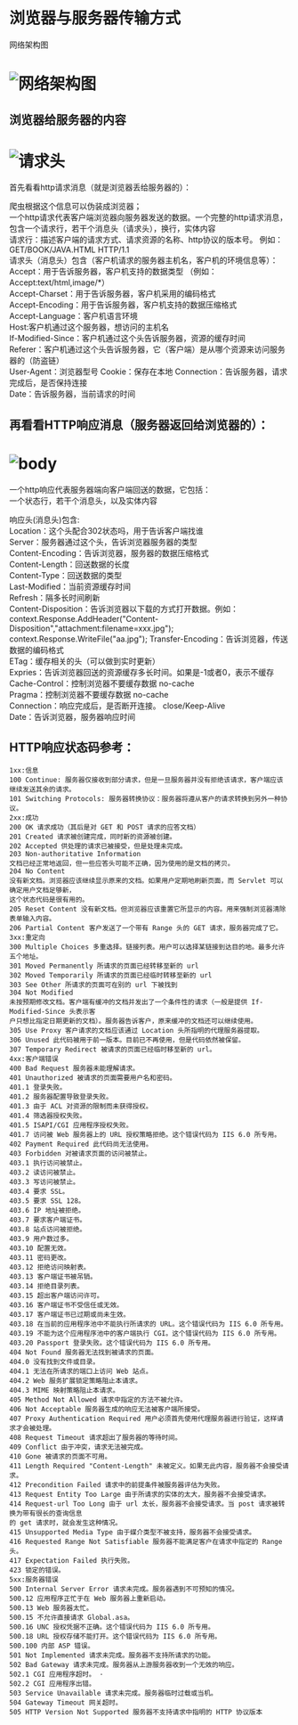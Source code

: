 # 浏览器与服务器传输方式
网络架构图
# ![网络架构图](https://github.com/KissMyLady/Web-of-Python/blob/master/HttpProtocol/HTTP_img.jpg)


## 浏览器给服务器的内容
# ![请求头](https://github.com/KissMyLady/Web-of-Python/blob/master/HttpProtocol/header1.jpg)
首先看看http请求消息（就是浏览器丢给服务器的）：

爬虫根据这个信息可以伪装成浏览器；  
一个http请求代表客户端浏览器向服务器发送的数据。一个完整的http请求消息，包含一个请求行，若干个消息头（请求头），换行，实体内容  
请求行：描述客户端的请求方式、请求资源的名称、http协议的版本号。 例如： GET/BOOK/JAVA.HTML HTTP/1.1  
请求头（消息头）包含（客户机请求的服务器主机名，客户机的环境信息等）：  
Accept：用于告诉服务器，客户机支持的数据类型  （例如：Accept:text/html,image/*）  
Accept-Charset：用于告诉服务器，客户机采用的编码格式  
Accept-Encoding：用于告诉服务器，客户机支持的数据压缩格式  
Accept-Language：客户机语言环境  
Host:客户机通过这个服务器，想访问的主机名  
If-Modified-Since：客户机通过这个头告诉服务器，资源的缓存时间  
Referer：客户机通过这个头告诉服务器，它（客户端）是从哪个资源来访问服务器的（防盗链）  
User-Agent：浏览器型号
Cookie：保存在本地
Connection：告诉服务器，请求完成后，是否保持连接  
Date：告诉服务器，当前请求的时间  

## 再看看HTTP响应消息（服务器返回给浏览器的）：  
# ![body](https://github.com/KissMyLady/Web-of-Python/blob/master/HttpProtocol/body2.jpg)
一个http响应代表服务器端向客户端回送的数据，它包括：  
一个状态行，若干个消息头，以及实体内容  

响应头(消息头)包含:  
Location：这个头配合302状态吗，用于告诉客户端找谁  
Server：服务器通过这个头，告诉浏览器服务器的类型  
Content-Encoding：告诉浏览器，服务器的数据压缩格式  
Content-Length：回送数据的长度  
Content-Type：回送数据的类型  
Last-Modified：当前资源缓存时间  
Refresh：隔多长时间刷新  
Content-Disposition：告诉浏览器以下载的方式打开数据。例如： context.Response.AddHeader("Content-Disposition","attachment:filename=xxx.jpg");                                          context.Response.WriteFile("aa.jpg");
Transfer-Encoding：告诉浏览器，传送数据的编码格式  
ETag：缓存相关的头（可以做到实时更新）  
Expries：告诉浏览器回送的资源缓存多长时间。如果是-1或者0，表示不缓存  
Cache-Control：控制浏览器不要缓存数据   no-cache  
Pragma：控制浏览器不要缓存数据          no-cache  
Connection：响应完成后，是否断开连接。  close/Keep-Alive  
Date：告诉浏览器，服务器响应时间  

## HTTP响应状态码参考：  
```
1xx:信息
100 Continue: 服务器仅接收到部分请求，但是一旦服务器并没有拒绝该请求，客户端应该继续发送其余的请求。
101 Switching Protocols: 服务器转换协议：服务器将遵从客户的请求转换到另外一种协议。
2xx:成功
200 OK 请求成功（其后是对 GET 和 POST 请求的应答文档）
201 Created 请求被创建完成，同时新的资源被创建。
202 Accepted 供处理的请求已被接受，但是处理未完成。
203 Non-authoritative Information
文档已经正常地返回，但一些应答头可能不正确，因为使用的是文档的拷贝。
204 No Content
没有新文档。浏览器应该继续显示原来的文档。如果用户定期地刷新页面，而 Servlet 可以确定用户文档足够新，
这个状态代码是很有用的。
205 Reset Content 没有新文档。但浏览器应该重置它所显示的内容。用来强制浏览器清除表单输入内容。
206 Partial Content 客户发送了一个带有 Range 头的 GET 请求，服务器完成了它。
3xx:重定向
300 Multiple Choices 多重选择。链接列表。用户可以选择某链接到达目的地。最多允许五个地址。
301 Moved Permanently 所请求的页面已经转移至新的 url  
302 Moved Temporarily 所请求的页面已经临时转移至新的 url  
303 See Other 所请求的页面可在别的 url 下被找到  
304 Not Modified
未按预期修改文档。客户端有缓冲的文档并发出了一个条件性的请求（一般是提供 If-Modified-Since 头表示客
户只想比指定日期更新的文档）。服务器告诉客户，原来缓冲的文档还可以继续使用。
305 Use Proxy 客户请求的文档应该通过 Location 头所指明的代理服务器提取。
306 Unused 此代码被用于前一版本。目前已不再使用，但是代码依然被保留。
307 Temporary Redirect 被请求的页面已经临时移至新的 url。
4xx:客户端错误
400 Bad Request 服务器未能理解请求。
401 Unauthorized 被请求的页面需要用户名和密码。
401.1 登录失败。
401.2 服务器配置导致登录失败。
401.3 由于 ACL 对资源的限制而未获得授权。
401.4 筛选器授权失败。
401.5 ISAPI/CGI 应用程序授权失败。
401.7 访问被 Web 服务器上的 URL 授权策略拒绝。这个错误代码为 IIS 6.0 所专用。
402 Payment Required 此代码尚无法使用。
403 Forbidden 对被请求页面的访问被禁止。
403.1 执行访问被禁止。
403.2 读访问被禁止。
403.3 写访问被禁止。
403.4 要求 SSL。
403.5 要求 SSL 128。
403.6 IP 地址被拒绝。
403.7 要求客户端证书。
403.8 站点访问被拒绝。
403.9 用户数过多。
403.10 配置无效。
403.11 密码更改。
403.12 拒绝访问映射表。
403.13 客户端证书被吊销。
403.14 拒绝目录列表。
403.15 超出客户端访问许可。
403.16 客户端证书不受信任或无效。
403.17 客户端证书已过期或尚未生效。
403.18 在当前的应用程序池中不能执行所请求的 URL。这个错误代码为 IIS 6.0 所专用。
403.19 不能为这个应用程序池中的客户端执行 CGI。这个错误代码为 IIS 6.0 所专用。
403.20 Passport 登录失败。这个错误代码为 IIS 6.0 所专用。
404 Not Found 服务器无法找到被请求的页面。
404.0 没有找到文件或目录。
404.1 无法在所请求的端口上访问 Web 站点。
404.2 Web 服务扩展锁定策略阻止本请求。
404.3 MIME 映射策略阻止本请求。
405 Method Not Allowed 请求中指定的方法不被允许。
406 Not Acceptable 服务器生成的响应无法被客户端所接受。
407 Proxy Authentication Required 用户必须首先使用代理服务器进行验证，这样请求才会被处理。
408 Request Timeout 请求超出了服务器的等待时间。
409 Conflict 由于冲突，请求无法被完成。
410 Gone 被请求的页面不可用。
411 Length Required "Content-Length" 未被定义。如果无此内容，服务器不会接受请求。
412 Precondition Failed 请求中的前提条件被服务器评估为失败。
413 Request Entity Too Large 由于所请求的实体的太大，服务器不会接受请求。
414 Request-url Too Long 由于 url 太长，服务器不会接受请求。当 post 请求被转换为带有很长的查询信息
的 get 请求时，就会发生这种情况。
415 Unsupported Media Type 由于媒介类型不被支持，服务器不会接受请求。
416 Requested Range Not Satisfiable 服务器不能满足客户在请求中指定的 Range 头。
417 Expectation Failed 执行失败。
423 锁定的错误。
5xx:服务器错误
500 Internal Server Error 请求未完成。服务器遇到不可预知的情况。
500.12 应用程序正忙于在 Web 服务器上重新启动。
500.13 Web 服务器太忙。
500.15 不允许直接请求 Global.asa。
500.16 UNC 授权凭据不正确。这个错误代码为 IIS 6.0 所专用。
500.18 URL 授权存储不能打开。这个错误代码为 IIS 6.0 所专用。
500.100 内部 ASP 错误。
501 Not Implemented 请求未完成。服务器不支持所请求的功能。
502 Bad Gateway 请求未完成。服务器从上游服务器收到一个无效的响应。
502.1 CGI 应用程序超时。 ·
502.2 CGI 应用程序出错。
503 Service Unavailable 请求未完成。服务器临时过载或当机。
504 Gateway Timeout 网关超时。
505 HTTP Version Not Supported 服务器不支持请求中指明的 HTTP 协议版本
```






